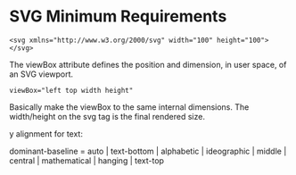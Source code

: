 # SVG Minimum Requirements

```
<svg xmlns="http://www.w3.org/2000/svg" width="100" height="100">  </svg>
```

The viewBox attribute defines the position and dimension, in user space, of an SVG viewport.

```
viewBox="left top width height"
```

Basically make the viewBox to the same internal dimensions. The width/height on the svg tag is the final rendered size.



y alignment for text:

dominant-baseline = auto | text-bottom | alphabetic | ideographic | middle | central | mathematical | hanging | text-top
